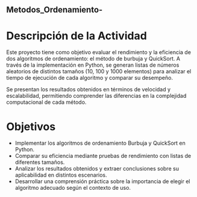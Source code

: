 ## Metodos_Ordenamiento-
# Descripción de la Actividad
Este proyecto tiene como objetivo evaluar el rendimiento y la eficiencia de dos algoritmos de ordenamiento: el método de burbuja y QuickSort. A través de la implementación en Python, se generan listas de números aleatorios de distintos tamaños (10, 100 y 1000 elementos) para analizar el tiempo de ejecución de cada algoritmo y comparar su desempeño.

Se presentan los resultados obtenidos en términos de velocidad y escalabilidad, permitiendo comprender las diferencias en la complejidad computacional de cada método.

# Objetivos
- Implementar los algoritmos de ordenamiento Burbuja y QuickSort en Python.
- Comparar su eficiencia mediante pruebas de rendimiento con listas de diferentes tamaños.
- Analizar los resultados obtenidos y extraer conclusiones sobre su aplicabilidad en distintos escenarios.
- Desarrollar una comprensión práctica sobre la importancia de elegir el algoritmo adecuado según el contexto de uso.
